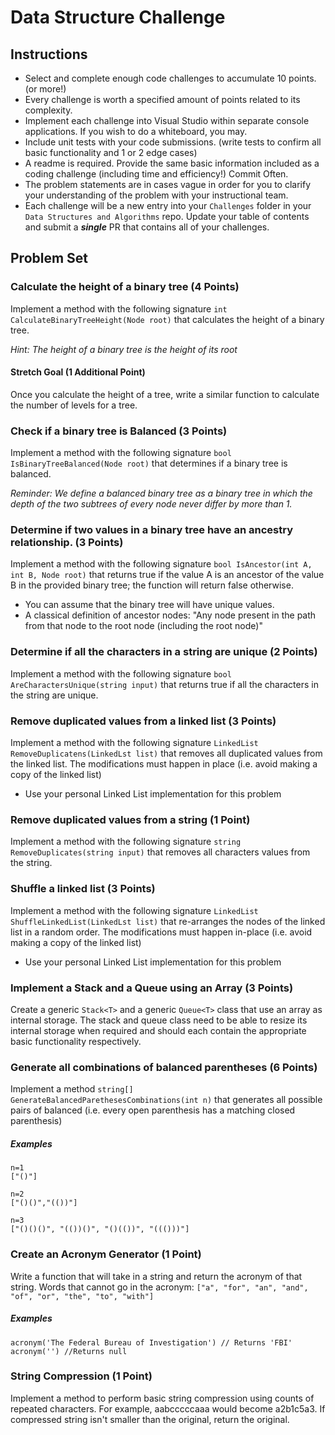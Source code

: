 Data Structure Challenge
=====================================

## Instructions

- Select and complete enough code challenges to accumulate 10 points. (or more!)
- Every challenge is worth a specified amount of points related to its complexity.
- Implement each challenge into Visual Studio within separate console applications. If you wish to do a whiteboard, you may. 
- Include unit tests with your code submissions. (write tests to confirm all basic functionality and 1 or 2 edge cases)
- A readme is required. Provide the same basic information included as a coding challenge (including time and efficiency!)
 Commit Often. 
- The problem statements are in cases vague in order for you to clarify your understanding of the problem with your instructional team.
- Each challenge will be a new entry into your `Challenges` folder in your `Data Structures and Algorithms` repo. Update your table of contents and submit a ***single*** PR that contains all of your challenges. 

## Problem Set

### Calculate the height of a binary tree (4 Points)
Implement a method with the following signature `int CalculateBinaryTreeHeight(Node root)` that calculates the height
of a binary tree.

_Hint: The height of a binary tree is the height of its root_

#### Stretch Goal (1 Additional Point)
Once you calculate the height of a tree, write a similar function to calculate the number of levels for a tree.

### Check if a binary tree is Balanced (3 Points)
Implement a method with the following signature `bool IsBinaryTreeBalanced(Node root)` that determines if a binary tree is balanced.

_Reminder: We define a balanced binary tree as a binary tree in which the depth of the two subtrees of every node never differ by more than 1._

### Determine if two values in a binary tree have an ancestry relationship. (3 Points)
Implement a method with the following signature `bool IsAncestor(int A, int B, Node root)` that returns true if the value A is an ancestor of the value B in the provided binary tree; the function will return false otherwise.

- You can assume that the binary tree will have unique values.
- A classical definition of ancestor nodes: "Any node present in the path from that node to the root node (including the root node)"

### Determine if all the characters in a string are unique (2 Points)
Implement a method with the following signature `bool AreCharactersUnique(string input)` that returns true if all the characters in the string are unique.

### Remove duplicated values from a linked list (3 Points)
Implement a method with the following signature `LinkedList RemoveDuplicatens(LinkedLst list)` that removes all duplicated values from the linked list. The modifications must happen in place (i.e. avoid making a copy of the linked list)

- Use your personal Linked List implementation for this problem

### Remove duplicated values from a string (1 Point)
Implement a method with the following signature `string RemoveDuplicates(string input)` that removes all characters values from the string.

### Shuffle a linked list (3 Points)
Implement a method with the following signature `LinkedList ShuffleLinkedList(LinkedLst list)` that re-arranges the nodes of the linked list in a random order. The modifications must happen in-place (i.e. avoid making a copy of the linked list)

- Use your personal Linked List implementation for this problem

### Implement a Stack and a Queue using an Array (3 Points)
Create a generic  `Stack<T>` and a generic `Queue<T>` class that use an array as internal storage. The stack and queue class need to be able to resize its internal storage when required and should each contain the appropriate basic functionality respectively. 

### Generate all combinations of balanced parentheses (6 Points)
Implement a method `string[] GenerateBalancedParethesesCombinations(int n)` that generates all possible pairs of balanced (i.e. every open parenthesis has a matching closed parenthesis)

##### Examples
```
n=1
["()"]

n=2
["()()","(())"]

n=3
["()()()", "(())()", "()(())", "((()))"]

```

### Create an Acronym Generator (1 Point)
Write a function that will take in a string and return the acronym of that string. Words that cannot go in the acronym: `["a", "for", "an", "and", "of", "or", "the", "to", "with"]`

##### Examples
```
acronym('The Federal Bureau of Investigation') // Returns 'FBI'
acronym('') //Returns null
```

### String Compression (1 Point)
Implement a method to perform basic string compression using counts of repeated characters. For example, aabcccccaaa would become a2b1c5a3. If compressed string isn't smaller than the original, return the original.








